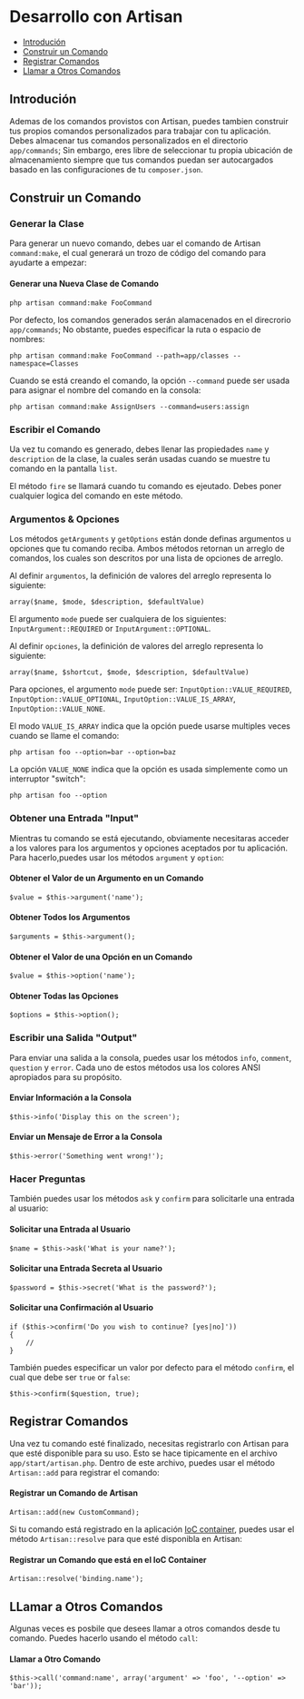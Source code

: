 # Desarrollo con Artisan

- [Introdución](#introduction)
- [Construir un Comando](#building-a-command)
- [Registrar Comandos](#registering-commands)
- [Llamar a Otros Comandos](#calling-other-commands)

<a name="introduction"></a>
## Introdución

Ademas de los comandos provistos con Artisan, puedes tambien construir tus propios comandos personalizados para trabajar con tu aplicación. Debes almacenar tus comandos personalizados en el directorio `app/commands`; Sin embargo, eres libre de seleccionar tu propia ubicación de almacenamiento siempre que tus comandos puedan ser autocargados basado en las configuraciones de tu `composer.json`.

<a name="building-a-command"></a>
## Construir un Comando

### Generar la Clase

Para generar un nuevo comando, debes uar el comando de Artisan `command:make`, el cual generará un trozo de código del comando para ayudarte a empezar:

#### Generar una Nueva Clase de Comando

	php artisan command:make FooCommand

Por defecto, los comandos generados serán alamacenados en el direcrorio `app/commands`; No obstante, puedes especificar la ruta o espacio de nombres:

	php artisan command:make FooCommand --path=app/classes --namespace=Classes

Cuando se está creando el comando, la opción `--command` puede ser usada para asignar el nombre del comando en la consola:

	php artisan command:make AssignUsers --command=users:assign

### Escribir el Comando

Ua vez tu comando es generado, debes llenar las propiedades `name` y `description` de la clase, la cuales serán usadas cuando se muestre tu comando en la pantalla `list`.

El método `fire` se llamará cuando tu comando es ejeutado. Debes poner cualquier logica del comando en este método.

### Argumentos & Opciones

Los métodos `getArguments` y `getOptions` están donde definas argumentos u opciones que tu comando reciba. Ambos métodos retornan un arreglo de comandos, los cuales son descritos por una lista de opciones de arreglo.

Al definir `argumentos`, la definición de valores del arreglo representa lo siguiente:

	array($name, $mode, $description, $defaultValue)

El argumento `mode` puede ser cualquiera de los siguientes: `InputArgument::REQUIRED` or `InputArgument::OPTIONAL`.

Al definir `opciones`, la definición de valores del arreglo representa lo siguiente:

	array($name, $shortcut, $mode, $description, $defaultValue)

Para opciones, el argumento `mode` puede ser: `InputOption::VALUE_REQUIRED`, `InputOption::VALUE_OPTIONAL`, `InputOption::VALUE_IS_ARRAY`, `InputOption::VALUE_NONE`.

El modo `VALUE_IS_ARRAY` indica que la opción puede usarse multiples veces cuando se llame el comando:

	php artisan foo --option=bar --option=baz

La opción `VALUE_NONE` indica que la opción es usada simplemente como un interruptor "switch":

	php artisan foo --option

### Obtener una Entrada "Input"

Mientras tu comando se está ejecutando, obviamente necesitaras acceder a los valores para los argumentos y opciones aceptados por tu aplicación. Para hacerlo,puedes usar los métodos `argument` y `option`:

#### Obtener el Valor de un Argumento en un Comando

	$value = $this->argument('name');

#### Obtener Todos los Argumentos

	$arguments = $this->argument();

#### Obtener el Valor de una Opción en un Comando

	$value = $this->option('name');

#### Obtener Todas las Opciones

	$options = $this->option();

### Escribir una Salida "Output"

Para enviar una salida a la consola, puedes usar los métodos `info`, `comment`, `question` y `error`. Cada uno de estos métodos usa los colores ANSI apropiados para su propósito.

#### Enviar Información a la Consola

	$this->info('Display this on the screen');

#### Enviar un Mensaje de Error a la Consola

	$this->error('Something went wrong!');

### Hacer Preguntas

También puedes usar los métodos `ask` y `confirm` para solicitarle una entrada al usuario:

#### Solicitar una Entrada al Usuario

	$name = $this->ask('What is your name?');

#### Solicitar una Entrada Secreta al Usuario

	$password = $this->secret('What is the password?');

#### Solicitar una Confirmación al Usuario

	if ($this->confirm('Do you wish to continue? [yes|no]'))
	{
		//
	}

También puedes especificar un valor por defecto para el método `confirm`, el cual que debe ser `true` or `false`:

	$this->confirm($question, true);

<a name="registering-commands"></a>
## Registrar Comandos

Una vez tu comando esté finalizado, necesitas registrarlo con Artisan para que esté disponible para su uso. Esto se hace tipicamente en el archivo `app/start/artisan.php`. Dentro de este archivo, puedes usar el método `Artisan::add` para registrar el comando:

#### Registrar un Comando de Artisan

	Artisan::add(new CustomCommand);

Si tu comando está registrado en la aplicación [IoC container](/4.1/ioc), puedes usar el método `Artisan::resolve` para que esté disponibla en Artisan:

#### Registrar un Comando que está en el IoC Container

	Artisan::resolve('binding.name');

<a name="calling-other-commands"></a>
## LLamar a Otros Comandos

Algunas veces es posbile que desees llamar a otros comandos desde tu comando. Puedes hacerlo usando el método `call`:

#### Llamar a Otro Comando

	$this->call('command:name', array('argument' => 'foo', '--option' => 'bar'));
